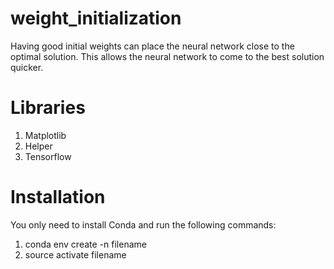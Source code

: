 # weight_initialization

Having good initial weights can place the neural network close to the optimal solution. This allows the neural network to come to the best solution quicker.


# Libraries

1. Matplotlib
2. Helper
3. Tensorflow

# Installation
 
You only need to install Conda and run the following commands:

1. conda env create -n filename
2. source activate filename


